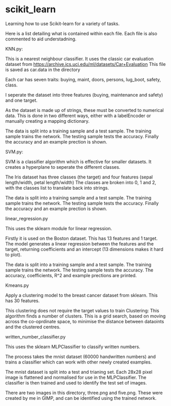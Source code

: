 # scikit_learn
Learning how to use Scikit-learn for a variety of tasks.

Here is a list detailing what is contained within each file.
Each file is also commented to aid understadning.


KNN.py:

This is a nearest neighbour classifier.
It uses the classic car evaluation dataset from https://archive.ics.uci.edu/ml/datasets/Car+Evaluation 
This file is saved as car.data in the directory

Each car has seven traits: buying, maint, doors, persons, lug_boot, safety, class.

I seperate the dataset into three features (buying, maintenance and safety) and one target. 

As the dataset is made up of strings, these must be converted to numerical data. 
This is done in two different ways, either with a labelEncoder or manually creating a mapping dictionary.

The data is split into a training sample and a test sample.
The training sample trains the network.
The testing sample tests the accuracy.
Finally the accuracy and an example prection is shown.



SVM.py:

SVM is a classifier algorithm which is effective for smaller datasets.
It creates a hyperplane to seperate the different classes.

The Iris dataset has three classes (the target) and four features (sepal length/width, petal length/width)
The classes are broken into 0, 1 and 2, with the classes list to translate back into strings.

The data is split into a training sample and a test sample.
The training sample trains the network.
The testing sample tests the accuracy.
Finally the accuracy and an example prection is shown.


linear_regression.py

This uses the sklearn module for linear regression.

Firstly it is used on the Boston dataset. 
This has 13 features and 1 target.
The model generates a linear regression between the features and the target, returning coefficients and an intercept  (13 dimensions makes it hard to plot).

The data is split into a training sample and a test sample.
The training sample trains the network.
The testing sample tests the accuracy.
The accuracy, coefficients, R^2 and example prections are printed.

Kmeans.py

Apply a clustering model to the breast cancer dataset from sklearn.
This has 30 features.

This clustering does not require the target values to train
Clustering: This algorithm finds a number of clusters.
This is a grid search, based on moving across the co-oprdinate space, to minimise the distance between dataoints and the clustered centres.



written_number_classifier.py

This uses the sklearn MLPClassifier to classify written numbers.

The process takes the mnist dataset (60000 handwritten numbers) and trains a classifier which can work with other newly created examples.

The mnist dataset is split into a test and trianing set.
Each 28x28 pixel image is flattened and normalised for use in the MLPClassifier.
The classifier is then trained and used to identify the test set of images.

There are two images in this directory, three.png and five.png. 
These were created by me in GIMP, and can be identified using the trained network.








